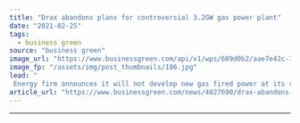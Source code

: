 ```yaml
---
title: "Drax abandons plans for controversial 3.2GW gas power plant"
date: "2021-02-25"
tags: 
  - business green
source: "business green"
image_url: "https://www.businessgreen.com/api/v1/wps/689d0b2/aae7e42c-7b5a-4a39-8aa3-aa716543d1c6/2/Picture-2-Drax-Power-Station-185x114.jpg"
image_fp: "/assets/img/post_thumbnails/186.jpg"
lead: "
 Energy firm announces it will not develop new gas fired power at its site in North Yorkshire as it looks to focus on biomass and carbon capture plans ..."
article_url: "https://www.businessgreen.com/news/4027690/drax-abandons-plans-controversial-2gw-gas-power-plant"
---
```


---
